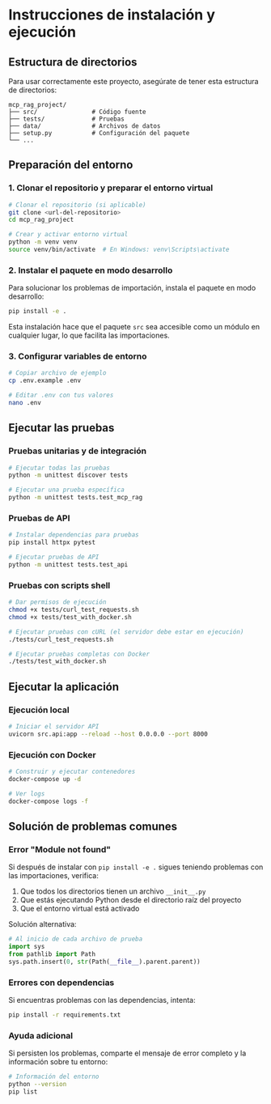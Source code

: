 # Instrucciones de instalación y ejecución

## Estructura de directorios

Para usar correctamente este proyecto, asegúrate de tener esta estructura de directorios:

```
mcp_rag_project/
├── src/               # Código fuente
├── tests/             # Pruebas
├── data/              # Archivos de datos
├── setup.py           # Configuración del paquete
└── ...
```

## Preparación del entorno

### 1. Clonar el repositorio y preparar el entorno virtual

```bash
# Clonar el repositorio (si aplicable)
git clone <url-del-repositorio>
cd mcp_rag_project

# Crear y activar entorno virtual
python -m venv venv
source venv/bin/activate  # En Windows: venv\Scripts\activate
```

### 2. Instalar el paquete en modo desarrollo

Para solucionar los problemas de importación, instala el paquete en modo desarrollo:

```bash
pip install -e .
```

Esta instalación hace que el paquete `src` sea accesible como un módulo en cualquier lugar, lo que facilita las importaciones.

### 3. Configurar variables de entorno

```bash
# Copiar archivo de ejemplo
cp .env.example .env

# Editar .env con tus valores
nano .env
```

## Ejecutar las pruebas

### Pruebas unitarias y de integración

```bash
# Ejecutar todas las pruebas
python -m unittest discover tests

# Ejecutar una prueba específica
python -m unittest tests.test_mcp_rag
```

### Pruebas de API

```bash
# Instalar dependencias para pruebas
pip install httpx pytest

# Ejecutar pruebas de API
python -m unittest tests.test_api
```

### Pruebas con scripts shell

```bash
# Dar permisos de ejecución
chmod +x tests/curl_test_requests.sh
chmod +x tests/test_with_docker.sh

# Ejecutar pruebas con cURL (el servidor debe estar en ejecución)
./tests/curl_test_requests.sh

# Ejecutar pruebas completas con Docker
./tests/test_with_docker.sh
```

## Ejecutar la aplicación

### Ejecución local

```bash
# Iniciar el servidor API
uvicorn src.api:app --reload --host 0.0.0.0 --port 8000
```

### Ejecución con Docker

```bash
# Construir y ejecutar contenedores
docker-compose up -d

# Ver logs
docker-compose logs -f
```

## Solución de problemas comunes

### Error "Module not found"

Si después de instalar con `pip install -e .` sigues teniendo problemas con las importaciones, verifica:

1. Que todos los directorios tienen un archivo `__init__.py`
2. Que estás ejecutando Python desde el directorio raíz del proyecto
3. Que el entorno virtual está activado

Solución alternativa:

```python
# Al inicio de cada archivo de prueba
import sys
from pathlib import Path
sys.path.insert(0, str(Path(__file__).parent.parent))
```

### Errores con dependencias

Si encuentras problemas con las dependencias, intenta:

```bash
pip install -r requirements.txt
```

### Ayuda adicional

Si persisten los problemas, comparte el mensaje de error completo y la información sobre tu entorno:

```bash
# Información del entorno
python --version
pip list
```